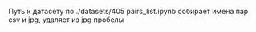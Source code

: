 Путь к датасету по ./datasets/405
pairs_list.ipynb собирает имена пар csv и jpg, удаляет из jpg пробелы
